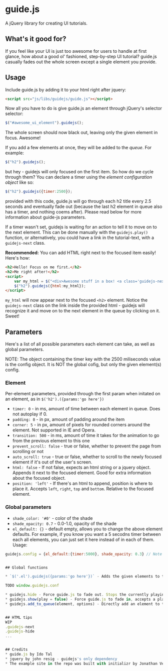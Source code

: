 # guide.js
A jQuery library for creating UI tutorials.

## What's it good for?
If you feel like your UI is just too awesome for users to handle at first glance, how about a good ol' fashioned, step-by-step UI tutorial? guide.js casually fades out the whole screen except a single element you provide.

## Usage

Include guide.js by adding it to your html right after jquery:

```html
<script src="js/libs/guidejs/guide.js"></script>
```

Now all you have to do is give guide.js an element through jQuery's selector selector:

```javascript
$("#awesome_ui_element").guidejs();
```

The whole screen should now black out, leaving only the given element in focus. Awesome! 


If you add a few elements at once, they will be added to the *queue*. For example:

```javascript
$("h2").guidejs();
```

but hey - guidejs will only focused on the first item. So how do we cycle through them? You can declare a timer using the *element configuration object* like so:

```javascript
$("h2").guidejs({timer:2500});
```

provided with this code, guide.js will go through each h2 title every 2.5 seconds and eventually fade out (because the last h2 element in queue also has a timer, and nothing coems after). Please read below for more information about guide-js parameters.


If a timer wasn't set, guidejs is waiting for an action to tell it to move on to the next element. This can be done manually with the `guidejs.play()` function, or alternatively, you could have a link in the tutorial-text, with a `guidejs-next` class. 

**Recommended:** You can add HTML right next to the focused item easily! Here's how:

```html
<h2>Hello! Focus on me first.</h2>
<h2>Me right after!</h2>
<script>
	var my_html = $("<div>Awesome stuff in a box! <a class='guidejs-next' href='#'>Next!</a></div>")
	$("h2").guidejs({html:my_html});
</script>
```

`my_html` will now appear next to the focused `<h2>` element. Notice the `guidejs-next` class on the link inside the provided html - guidejs will recognize it and move on to the next element in the queue by clicking on it. Sweet!

## Parameters

Here's a list of all possible parameters each element can take, as well as global parameters.

NOTE: The object containing the timer key with the 2500 miliseconds value is the config object. It is NOT the global cofig, but only the given element(s) config.

### Element 
Per-element parameters, provided through the first param when initated on an element, as in `$('h2').({params:'go here'})`

* `timer: 0` - in ms, amount of time between each element in queue. Does not autoplay if 0.
* `padding: 0` - in px, amount of padding around the item
* `corner: 5` - in px, amount of pixels for rounded corners around the element. Not supported in IE and Opera.
* `transition: 500` - in ms, amount of time it takes for the animation to go from the previous element to this one
* `prevent_scroll: false` - true or false, whether to prevent the page from scrolling or not
* `auto_scroll: true` - true or false, whether to scroll to the newly focused element if it's out of the user's screen.
* `html: false` - If not false, expects an html string or a jquery object. Appends it next to the focused element. Good for extra information about the focused object. 
* `position: 'left'` - If there's an html to append, position is where to place it. Accepts `left`, `right`, `top` and `bottom`. Relative to the focused element.

### Global parameters

* `shade_color: '#0'` - color of the shade
* `shade_opacity: 0.7` - 0.0-1.0, opacity of the shade
* `el_default: {}` - default empty, allows you to change the above element defaults. For example, if you know you want a 5 secodns timer between each all elements, you can just set it here instead of in each of them. Usage:

```javascript
guidejs.config = {el_default:{timer:5000}, shade_opacity: 0.3} // Note 'el_default' is an object. Don't confuse and put 'timer' up in config directly, it won't work!```


## Global functions

* `$('.el').guidejs({params:'go here'})` - Adds the given elements to the queue, sets the options given to all of them.

TODO window.guidejs.conf 

* guidejs.hide - Force guide.js to fade out. Stops the currently playing timers if such exist
* guidejs.show(play = false) - Force guide.js to fade in, accepts a play parameter which resumes the timers back if set to true and such exist.
* guidejs.add_to_queue(element, options) - Directly add an element to the queue. It's recommended to use jquery's sweet selector though `$('.el').guidejs()` and not directly use this function. 


## HTML tips
WIP 
.guidejs-next
.guidejs-hide
...


## Credits
* guide.js by Ido Tal
* jquery by john resig - guidejs's only dependency 
* The example site in the repo was built with initializr by Jonathan Verrecchia. Credit also goes to HTML5 Boilerplate by Paul Irish, Divya Manian. Bootstrap by Mark Otto and @fat. 